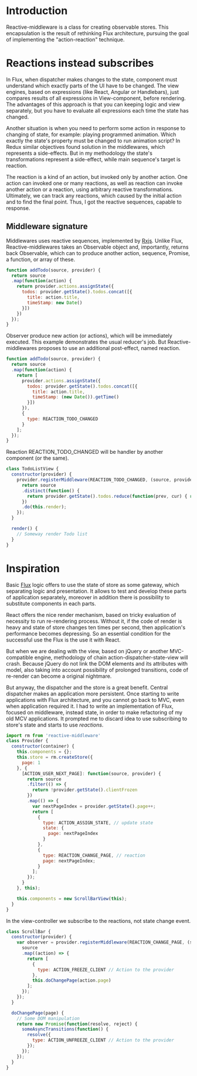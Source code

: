 # Introduction

Reactive-middleware is a class for creating observable stores. This encapsulation is the result of rethinking Flux architecture, pursuing the goal of implementing the "action-reaction" technique.

# Reactions instead subscribes

In Flux, when dispatcher makes changes to the state, component must understand which exactly parts of the UI have to be changed. The view engines, based on expressions (like React, Angular or Handlebars), just compares results of all expressions in View-component, before rendering. The advantages of this approach is that you can keeping logic and view separately, but you have to evaluate all expressions each time the state has changed.

Another situation is when you need to perform some action in response to changing of state, for example: playing programmed animation. Which exactly the state's property must be changed to run animation script? In Redux similar objectives found solution in the middlewares, which represents a side-effects. But in my methodology the state's transformations represent a side-effect, while main sequence's target is reaction.

The reaction is a kind of an action, but invoked only by another action. One action can invoked one or many reactions, as well as reaction can invoke another action or a reaction, using arbitrary reactive transformations. Ultimately, we can track any reactions, which caused by the initial action and to find the final point. Thus, I got the reactive sequences, capable to response.

## Middleware signature

Middlewares uses reactive sequences, implemented by [Rxjs](https://github.com/Reactive-Extensions/RxJS). Unlike Flux, Reactive-middlewares takes an Observable object and, importantly, returns back Observable, which can to produce another action, sequence, Promise, a function, or array of these.

```js
function addTodo(source, provider) {
  return source
  .map(function(action) {
    return provider.actions.assignState({
      todos: provider.getState().todos.concat([{
        title: action.title,
        timeStamp: new Date()
      }])
    })
  });
}
```

Observer produce new action (or actions), which will be immediately executed. This example demonstrates the usual reducer's job. But Reactive-middlewares proposes to use an additional post-effect, named reaction.

```js
function addTodo(source, provider) {
  return source
  .map(function(action) {
    return [
      provider.actions.assignState({
        todos: provider.getState().todos.concat([{
          title: action.title,
          timeStamp: (new Date()).getTime()
        }])
      }),
      {
        type: REACTION_TODO_CHANGED
      }
    ];
  });
}
```

Reaction REACTION_TODO_CHANGED will be handler by another component (or the same).

```js
class TodoListView {
  constructor(provider) {
    provider.registerMiddleware(REACTION_TODO_CHANGED, (source, provider) => {
      return source
      .distinct(function() {
        return provider.getState().todos.reduce(function(prev, cur) { return prev + cur.timeStamp; }, 0)
      })
      .do(this.render);
    });
  }

  render() {
    // Someway render Todo list
  }
}
```

# Inspiration

Basic [Flux](https://facebook.github.io/flux/) logic offers to use the state of store as some gateway, which separating logic and presentation. It allows to test and develop these parts of application separately, moreover in addition there is possibility to substitute components in each parts.

React offers the nice render mechanism, based on tricky evaluation of necessity to run re-rendering process. Without it, if the code of render is heavy and state of store changes ten times per second, then application's performance becomes depressing. So an essential condition for the successful use the Flux is the use it with React.

But when we are dealing with the view, based on jQuery or another MVC-compatible engine, methodology of chain action-dispatcher-state-view will crash. Because jQuery do not link the DOM elements and its attributes with model, also taking into account possibility of prolonged transitions, code of re-render can become a original nightmare.

But anyway, the dispatcher and the store is a great benefit. Central dispatcher makes an application more persistent. Once starting to write applications with Flux architecture, and you cannot go back to MVC, even when application required it. I had to write an implementation of Flux, focused on middleware, instead state, in order to make refactoring of my old MCV applications. It prompted me to discard idea to use subscribing to store's state and starts to use _reactions_.

```js
import rm from 'reactive-middleware'
class Provider {
  constructor(container) {
    this.components = {};
    this.store = rm.createStore({
      page: 1
    }, {
      [ACTION_USER_NEXT_PAGE]: function(source, provider) {
        return source
        .filter(() => {
          return !provider.getState().clientFrozen
        })
        .map(() => {
          var nextPageIndex = provider.getState().page++;
          return [
            {
              type: ACTION_ASSIGN_STATE, // update state
              state: {
                page: nextPageIndex
              }
            },
            {
              type: REACTION_CHANGE_PAGE, // reaction
              page: nextPageIndex;
            }
          ];
        });
      }
    }, this);

    this.components = new ScrollBarView(this);
  }
}
```

In the view-controller we subscribe to the reactions, not state change event.

```js
class ScrollBar {
  constructor(provider) {
    var observer = provider.registerMiddleware(REACTION_CHANGE_PAGE, (source, provider) => {
      source
      .map((action) => {
        return [
          {
            type: ACTION_FREEZE_CLIENT // Action to the provider
          },
          this.doChangePage(action.page)
        ];  
      });
    });
  }

  doChangePage(page) {
    // Some DOM manipulation
    return new Promise(function(resolve, reject) {
      someAsyncTransitions(function() {
        resolve({
          type: ACTION_UNFREEZE_CLIENT // Action to the provider
        });
      });
    });
  }
}
```
